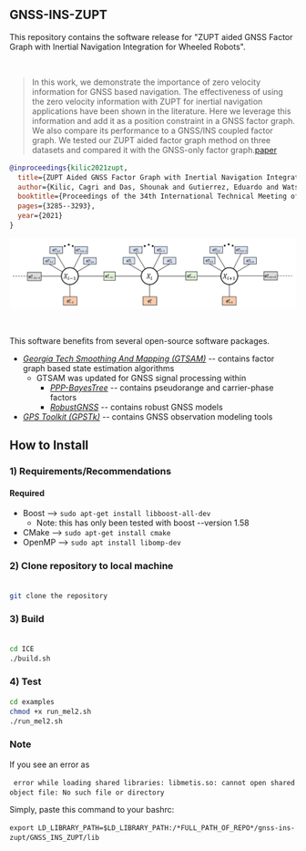 ## GNSS-INS-ZUPT

This repository contains the software release for "ZUPT aided GNSS Factor Graph with Inertial Navigation Integration for Wheeled Robots".

<br/>

> In this work, we demonstrate the importance of zero velocity information for GNSS based navigation. The effectiveness of using the zero velocity information with ZUPT for inertial navigation applications have been shown in the literature. Here we leverage this information and add it as a position constraint in a GNSS factor graph. We also compare its performance to a GNSS/INS coupled factor graph. We tested our ZUPT aided factor graph method on three datasets and compared it with the GNSS-only factor graph.[paper](https://arxiv.org/abs/2112.07176#)
```bibtex
@inproceedings{kilic2021zupt,
  title={ZUPT Aided GNSS Factor Graph with Inertial Navigation Integration for Wheeled Robots},
  author={Kilic, Cagri and Das, Shounak and Gutierrez, Eduardo and Watson, Ryan and Gross, Jason},
  booktitle={Proceedings of the 34th International Technical Meeting of the Satellite Division of The Institute of Navigation (ION GNSS+ 2021)},
  pages={3285--3293},
  year={2021}
}
```


<p align="center">
<img alt="Architecture" src="doc/factorgraph_zuptL2.PNG" width="1200">
</p>

<br/>

This software benefits from several open-source software packages.
* [*Georgia Tech Smoothing And Mapping (GTSAM)*](https://bitbucket.org/gtborg/gtsam/src/develop/) -- contains factor graph based state estimation algorithms
	* GTSAM was updated for GNSS signal processing within
	    *  [*PPP-BayesTree*](https://github.com/wvu-navLab/PPP-BayesTree) -- contains pseudorange and carrier-phase factors
	    *  [*RobustGNSS*](https://github.com/wvu-navLab/RobustGNSS) -- contains robust GNSS models
* [*GPS Toolkit (GPSTk)*](http://www.gpstk.org/bin/view/Documentation/WebHome) -- contains GNSS observation modeling tools





## How to Install


### 1) Requirements/Recommendations

#### Required
* Boost -->  ```` sudo apt-get install libboost-all-dev ````
	* Note: this has only been tested with boost --version 1.58
* CMake -->  ```` sudo apt-get install cmake ````
* OpenMP --> ```` sudo apt install libomp-dev ````


### 2) Clone repository to local machine  
````bash

git clone the repository

````

### 3) Build

````bash

cd ICE
./build.sh

````

### 4) Test


````bash
cd examples
chmod +x run_mel2.sh
./run_mel2.sh
````

### Note
If you see an error as 

````  error while loading shared libraries: libmetis.so: cannot open shared object file: No such file or directory ```` 

Simply, paste this command to your bashrc:

```` export LD_LIBRARY_PATH=$LD_LIBRARY_PATH:/*FULL_PATH_OF_REPO*/gnss-ins-zupt/GNSS_INS_ZUPT/lib ```` 


